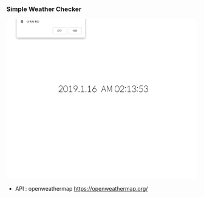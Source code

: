 ### Simple Weather Checker

![weather](weather.gif)

* API : openweathermap https://openweathermap.org/